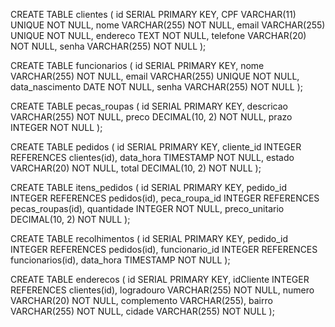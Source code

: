 CREATE TABLE clientes (
    id SERIAL PRIMARY KEY,
    CPF VARCHAR(11) UNIQUE NOT NULL,
    nome VARCHAR(255) NOT NULL,
    email VARCHAR(255) UNIQUE NOT NULL,
    endereco TEXT NOT NULL,
    telefone VARCHAR(20) NOT NULL,
    senha VARCHAR(255) NOT NULL
);

CREATE TABLE funcionarios (
    id SERIAL PRIMARY KEY,
    nome VARCHAR(255) NOT NULL,
    email VARCHAR(255) UNIQUE NOT NULL,
    data_nascimento DATE NOT NULL,
    senha VARCHAR(255) NOT NULL
);

CREATE TABLE pecas_roupas (
    id SERIAL PRIMARY KEY,
    descricao VARCHAR(255) NOT NULL,
    preco DECIMAL(10, 2) NOT NULL,
    prazo INTEGER NOT NULL
);

CREATE TABLE pedidos (
    id SERIAL PRIMARY KEY,
    cliente_id INTEGER REFERENCES clientes(id),
    data_hora TIMESTAMP NOT NULL,
    estado VARCHAR(20) NOT NULL,
    total DECIMAL(10, 2) NOT NULL
);

CREATE TABLE itens_pedidos (
    id SERIAL PRIMARY KEY,
    pedido_id INTEGER REFERENCES pedidos(id),
    peca_roupa_id INTEGER REFERENCES pecas_roupas(id),
    quantidade INTEGER NOT NULL,
    preco_unitario DECIMAL(10, 2) NOT NULL
);

CREATE TABLE recolhimentos (
    id SERIAL PRIMARY KEY,
    pedido_id INTEGER REFERENCES pedidos(id),
    funcionario_id INTEGER REFERENCES funcionarios(id),
    data_hora TIMESTAMP NOT NULL
);

CREATE TABLE enderecos (
    id SERIAL PRIMARY KEY,
    idCliente INTEGER REFERENCES clientes(id),
    logradouro VARCHAR(255) NOT NULL,
    numero VARCHAR(20) NOT NULL,
    complemento VARCHAR(255),
    bairro VARCHAR(255) NOT NULL,
    cidade VARCHAR(255) NOT NULL
);
